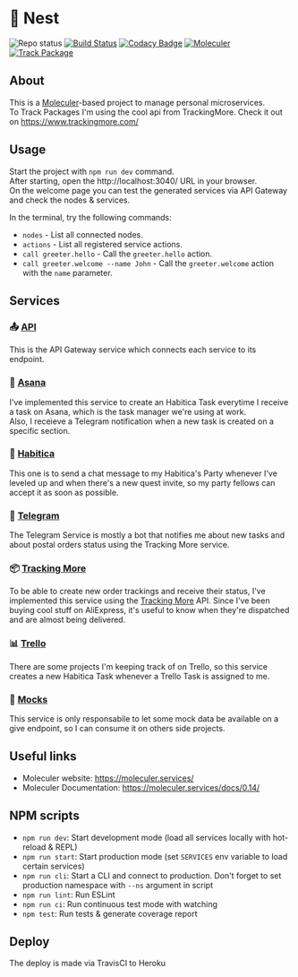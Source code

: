 # :deciduous_tree: Nest

![Repo status](https://www.repostatus.org/badges/latest/active.svg)
[![Build Status](https://travis-ci.com/Markkop/nest.svg?token=kLjLhr4pnWBb2ZsKxrHz&branch=master)](https://travis-ci.com/Markkop/nest)
[![Codacy Badge](https://api.codacy.com/project/badge/Grade/b73c2ddd14e0433698aa6d9ab1d55a3b)](https://www.codacy.com/manual/Markkop/nest?utm_source=github.com&amp;utm_medium=referral&amp;utm_content=Markkop/nest&amp;utm_campaign=Badge_Grade)
[![Moleculer](https://badgen.net/badge/Powered%20by/Moleculer/0e83cd)](https://moleculer.services)
[![Track Package](https://badgen.net/badge/Track%20Package/TrackingMore/0e83cd)](https://www.trackingmore.com/)

## About

This is a [Moleculer](https://moleculer.services/)-based project to manage personal microservices.  
To Track Packages I'm using the cool api from TrackingMore. Check it out on https://www.trackingmore.com/

## Usage

Start the project with `npm run dev` command.  
After starting, open the http://localhost:3040/ URL in your browser.  
On the welcome page you can test the generated services via API Gateway and check the nodes & services.

In the terminal, try the following commands:

-   `nodes` - List all connected nodes.
-   `actions` - List all registered service actions.
-   `call greeter.hello` - Call the `greeter.hello` action.
-   `call greeter.welcome --name John` - Call the `greeter.welcome` action with the `name` parameter.

## Services

### :outbox_tray: [API](https://github.com/Markkop/nest/blob/master/src/services/api/api.service.js)

This is the API Gateway service which connects each service to its endpoint.

### :briefcase: [Asana](https://github.com/Markkop/nest/blob/master/src/services/asana/asana.service.js)

I've implemented this service to create an Habitica Task everytime I receive a task on Asana, which is the task manager we're using at work.    
Also, I receieve a Telegram notification when a new task is created on a specific section.  

### :crystal_ball: [Habitica](https://github.com/Markkop/nest/blob/master/src/services/habitica/habitica.service.js)

This one is to send a chat message to my Habitica's Party whenever I've leveled up and when there's a new quest invite, so my party fellows can accept it as soon as possible.

### :calling: [Telegram](https://github.com/Markkop/nest/blob/master/src/services/telegram/telegram.service.js)

The Telegram Service is mostly a bot that notifies me about new tasks and about postal orders status using the Tracking More service.

### :package: [Tracking More](https://github.com/Markkop/nest/blob/master/src/services/trackingmore/trackingMore.service.js)

To be able to create new order trackings and receive their status, I've implemented this service using the [Tracking More](https://www.trackingmore.com/
) API. Since I've been buying cool stuff on AliExpress, it's useful to know when they're dispatched and are almost being delivered.

### :bar_chart: [Trello](https://github.com/Markkop/nest/blob/master/src/services/trello/trello.service.js)

There are some projects I'm keeping track of on Trello, so this service creates a new Habitica Task whenever a Trello Task is assigned to me.

### :wrench: [Mocks](https://github.com/Markkop/nest/blob/master/src/services/mocks/mocks.service.js)

This service is only responsabile to let some mock data be available on a give endpoint, so I can consume it on others side projects.

## Useful links

-   Moleculer website: https://moleculer.services/
-   Moleculer Documentation: https://moleculer.services/docs/0.14/

## NPM scripts

-   `npm run dev`: Start development mode (load all services locally with hot-reload & REPL)
-   `npm run start`: Start production mode (set `SERVICES` env variable to load certain services)
-   `npm run cli`: Start a CLI and connect to production. Don't forget to set production namespace with `--ns` argument in script
-   `npm run lint`: Run ESLint
-   `npm run ci`: Run continuous test mode with watching
-   `npm test`: Run tests & generate coverage report

## Deploy

The deploy is made via TravisCI to Heroku
